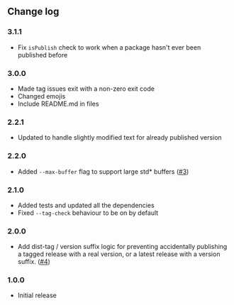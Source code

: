 ## Change log

### 3.1.1

- Fix `isPublish` check to work when a package hasn't ever been published before

### 3.0.0

- Made tag issues exit with a non-zero exit code
- Changed emojis
- Include README.md in files

### 2.2.1

- Updated to handle slightly modified text for already published version

### 2.2.0

- Added `--max-buffer` flag to support large std\* buffers
  ([#3](https://github.com/jameslnewell/publish-if-not-published/issues/3))

### 2.1.0

- Added tests and updated all the dependencies
- Fixed `--tag-check` behaviour to be on by default

### 2.0.0

- Add dist-tag / version suffix logic for preventing accidentally publishing a
  tagged release with a real version, or a latest release with a version suffix.
  ([#4](https://github.com/jameslnewell/publish-if-not-published/pull/4))

### 1.0.0

- Initial release
